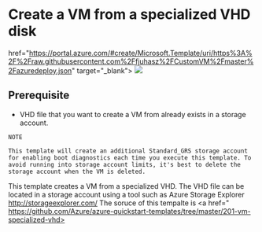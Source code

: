 # Create a VM from a specialized VHD disk
 href="https://portal.azure.com/#create/Microsoft.Template/uri/https%3A%2F%2Fraw.githubusercontent.com%2Ffjuhasz%2FCustomVM%2Fmaster%2Fazuredeploy.json" target="_blank">
    <img src="http://azuredeploy.net/deploybutton.png"/>
</a>

## Prerequisite 
- VHD file that you want to create a VM from already exists in a storage account.

```
NOTE

This template will create an additional Standard_GRS storage account for enabling boot diagnostics each time you execute this template. To avoid running into storage account limits, it's best to delete the storage account when the VM is deleted.
```

This template creates a VM from a specialized VHD. The VHD file can be located in a storage account using a tool such as Azure Storage Explorer http://storageexplorer.com/
The soruce of this tempalte is 
<a href=" https://github.com/Azure/azure-quickstart-templates/tree/master/201-vm-specialized-vhd>
</a>


